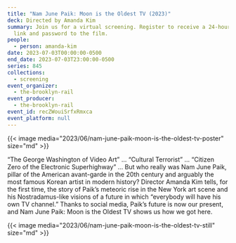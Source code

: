 ```yaml
---
title: "Nam June Paik: Moon is the Oldest TV (2023)"
deck: Directed by Amanda Kim
summary: Join us for a virtual screening. Register to receive a 24-hour access
  link and password to the film.
people:
  - person: amanda-kim
date: 2023-07-03T00:00:00-0500
end_date: 2023-07-03T23:00:00-0500
series: 845
collections:
  - screening
event_organizer:
  - the-brooklyn-rail
event_producer:
  - the-brooklyn-rail
event_id: recZWouiSrfxRmxca
event_platform: null
---
```

{{< image media="2023/06/nam-june-paik-moon-is-the-oldest-tv-poster" size="md" >}}

“The George Washington of Video Art” ... “Cultural Terrorist” ... “Citizen Zero of the Electronic Superhighway” ... But who really was Nam June Paik, pillar of the American avant-garde in the 20th century and arguably the most famous Korean artist in modern history? Director Amanda Kim tells, for the first time, the story of Paik’s meteoric rise in the New York art scene and his Nostradamus-like visions of a future in which “everybody will have his own TV channel.” Thanks to social media, Paik’s future is now our present, and Nam June Paik: Moon is the Oldest TV shows us how we got here.

{{< image media="2023/06/nam-june-paik-moon-is-the-oldest-tv-still" size="md" >}}